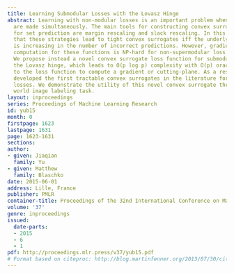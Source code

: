 ```yaml
---
title: Learning Submodular Losses with the Lovasz Hinge
abstract: Learning with non-modular losses is an important problem when sets of predictions
  are made simultaneously. The main tools for constructing convex surrogate loss functions
  for set prediction are margin rescaling and slack rescaling. In this work, we show
  that these strategies lead to tight convex surrogates iff the underlying loss function
  is increasing in the number of incorrect predictions. However, gradient or cutting-plane
  computation for these functions is NP-hard for non-supermodular loss functions.
  We propose instead a novel convex surrogate loss function for submodular losses,
  the Lovasz hinge, which leads to O(p log p) complexity with O(p) oracle accesses
  to the loss function to compute a gradient or cutting-plane. As a result, we have
  developed the first tractable convex surrogates in the literature for submodular
  losses. We demonstrate the utility of this novel convex surrogate through a real
  world image labeling task.
layout: inproceedings
series: Proceedings of Machine Learning Research
id: yub15
month: 0
firstpage: 1623
lastpage: 1631
page: 1623-1631
sections: 
author:
- given: Jiaqian
  family: Yu
- given: Matthew
  family: Blaschko
date: 2015-06-01
address: Lille, France
publisher: PMLR
container-title: Proceedings of the 32nd International Conference on Machine Learning
volume: '37'
genre: inproceedings
issued:
  date-parts:
  - 2015
  - 6
  - 1
pdf: http://proceedings.mlr.press/v37/yub15.pdf
# Format based on citeproc: http://blog.martinfenner.org/2013/07/30/citeproc-yaml-for-bibliographies/
---
```


